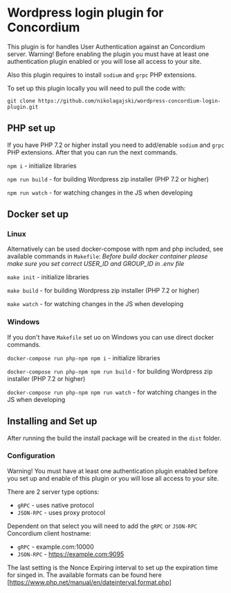 # Wordpress login plugin for Concordium

This plugin is for handles User Authentication against an Concordium server.
Warning! Before enabling the plugin you must have at least one authentication plugin enabled or you will lose all access to your site.

Also this plugin requires to install `sodium` and `grpc` PHP extensions.

To set up this plugin locally you will need to pull the code with:

`git clone https://github.com/nikolagajski/wordpress-concordium-login-plugin.git`

## PHP set up

If you have PHP 7.2 or higher install you need to add/enable `sodium` and `grpc` PHP extensions.
After that you can run the next commands.

`npm i` - initialize libraries

`npm run build` - for building Wordpress zip installer (PHP 7.2 or higher)

`npm run watch` - for watching changes in the JS when developing

## Docker set up

### Linux

Alternatively can be used docker-compose with npm and php included, see available commands in `Makefile`:
_Before build docker container please make sure you set correct USER_ID and GROUP_ID in .env file_

`make init` - initialize libraries

`make build` - for building Wordpress zip installer (PHP 7.2 or higher)

`make watch` - for watching changes in the JS when developing

### Windows

If you don't have `Makefile` set uo on Windows you can use direct docker commands.

`docker-compose run php-npm npm i` - initialize libraries

`docker-compose run php-npm npm run build` - for building Wordpress zip installer (PHP 7.2 or higher)

`docker-compose run php-npm npm run watch` - for watching changes in the JS when developing

## Installing and Set up

After running the build the install package will be created in the `dist` folder.

### Configuration

Warning! You must have at least one authentication plugin enabled before you set up and enable of this plugin
or you will lose all access to your site.

There are 2 server type options:

- `gRPC` - uses native protocol
- `JSON-RPC` - uses proxy protocol

Dependent on that select you will need to add the `gRPC` or `JSON-RPC` Concordium client hostname:

- `gRPC` - example.com:10000
- `JSON-RPC` - https://example.com:9095

The last setting is the Nonce Expiring interval to set up the expiration time for singed in.
The available formats can be found here [https://www.php.net/manual/en/dateinterval.format.php] 
